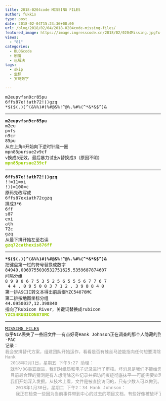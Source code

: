 ```yaml
---
title: 2018-0204code MISSING FILES
author: fukkix
type: post
date: 2018-02-04T15:23:36+00:00
url: /blog/2018/02/04/2018-0204code-missing-files/
featured_image: https://image.ingresscode.cn/2018/02/0204Missing.jpg?x-oss-process=image/resize,m_fill,w_700,h_220
views:
  - "81"
categories:
  - BLOGcode
  - 剧情
  - 已解决
tags:
  - skip
  - 坐标
  - 罗马数字

---
```

<pre>m2eupvfsn9cr85pu
6ffs87e!!ath72!))gzq
*$($(.))^(&%%)#)%#@&%!^@%.%#%(^*&*&$^)&<!--more--></pre>

* * *

<pre><strong>m2eupvfsn9cr85pu</strong>
m2eu
pvfs
n9cr
85pu
从左上角m开始向下逆时针绕一圈
mpn85pursue2v9cf
v换成5无效，最后暴力试出v替换成3（原因不明）
<span style="color: #99cc00;"><strong>mpn85pursue239cf</strong></span></pre>

* * *

<pre><strong>6ffs87e!!ath72!))gzq
</strong>!!=11=xi
!))=100=c
原码先改写成
6ffs87exiath72cgzq
排成3*6
6ff
s87
exi
ath
72c
gzq
从最下排开始左至右读<strong>
<span style="color: #99cc00;">gzq72cathexis876ff</span></strong></pre>

* * *

<pre><strong>*$($(.))^(&%%)#)%#@&%!^@%.%#%(^*&*&$^)&
</strong>把键盘第一栏的符号替换成数字
84949.0069755030532751625.5359687874607
间隔分组
8 9 9 0 6 7 5 3 5 2 5 6 5 5 5 6 7 7 6 7
 4 4 . 0 9 5 0 0 3 7 1 2 . 3 9 8 8 4 0
第一排ASCII转文本得出前后缀YZC54878MC
第二排按地图坐标分组
44.0950037,12.398840
指向了Rubicon River，关键词替换成rubicon<b>
<span style="color: #99cc00;">YZC54RUBICON878MC</span></b></pre>

* * *

<pre><a href="http://investigate.ingress.com/2018/02/04/missing-files/">MISSING FILES</a>
似乎NIA丢失了一些旧文件——有点好奇Hank Johnson正在调查的那个人隐藏的到底是什么……
-PAC
记录：
<span style="color: #999999;">我会安排替代方案，组建团队开始运作，看看是否有蛛丝马迹能指向任何想要清除这些东西的人。我不喜欢看到空档案。在这阶段应谨慎分类所有记录，看是否还有其他被隐藏的。</span>
<span style="color: #999999;">Hank</span>
<span style="color: #999999;">  2018年2月1日，星期五 下午3:27 助理：</span>
<span style="color: #999999;">  就MP/DG事宜跟进，我们对纸质和电子记录进行了审核。坏消息是我们不能给您答案。这些文件的最后访问记录是1981年。坦白说，我们不认为这是实际的最后查看时间。</span>
<span style="color: #999999;">  目前最合理的猜测是有人想清除这些记录并把访问痕迹彻底抹平——可能需要处理十年或更长时间的日志。</span>
<span style="color: #999999;">  我们开始深入发掘。从技术上看，文件是被直接访问的，只有少数人可以做到。长远来看或许我们可以从库中恢复这些文件。短期内似乎可以用到一些老员工。你希望我们开始接触能帮忙重建文件可能包含内容的退休探员么？</span>
<span style="color: #999999;">    2018年1月30日，星期二 下午2：34 Hank Johnson：</span>
<span style="color: #999999;">    我正在检查一些因为当前事件带到中心的过去的项目文档，有些好像被破坏了？确切的说——MP，DG。以防万一，我把准确列表寄过去。阅后即焚。你看是否能帮我找到那些丢失的文件。</span></pre>